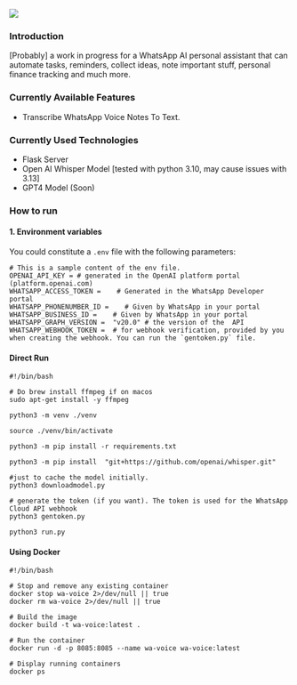 
![](https://clarence.engineer/storage/2024/07/cropped-Frame-9-192x192.png)


### Introduction

[Probably] a work in progress for a WhatsApp AI personal assistant that can automate tasks, reminders, collect ideas, note important stuff, personal finance tracking and much more.

### Currently Available Features

- Transcribe WhatsApp Voice Notes To Text.

### Currently Used Technologies

- Flask Server
- Open AI Whisper Model [tested with python 3.10, may cause issues with 3.13]
- GPT4 Model (Soon)

### How to run

#### 1. Environment variables

You could constitute a `.env` file with the following parameters:

```
# This is a sample content of the env file.
OPENAI_API_KEY = # generated in the OpenAI platform portal (platform.openai.com)
WHATSAPP_ACCESS_TOKEN =    # Generated in the WhatsApp Developer portal
WHATSAPP_PHONENUMBER_ID =    # Given by WhatsApp in your portal
WHATSAPP_BUSINESS_ID =    # Given by WhatsApp in your portal
WHATSAPP_GRAPH_VERSION =  "v20.0" # the version of the  API 
WHATSAPP_WEBHOOK_TOKEN =  # for webhook verification, provided by you when creating the webhook. You can run the `gentoken.py` file.
```

#### Direct Run 

```
#!/bin/bash

# Do brew install ffmpeg if on macos
sudo apt-get install -y ffmpeg 

python3 -m venv ./venv

source ./venv/bin/activate

python3 -m pip install -r requirements.txt

python3 -m pip install  "git+https://github.com/openai/whisper.git"

#just to cache the model initially.
python3 downloadmodel.py 

# generate the token (if you want). The token is used for the WhatsApp Cloud API webhook
python3 gentoken.py 

python3 run.py

```

#### Using Docker

```
#!/bin/bash

# Stop and remove any existing container
docker stop wa-voice 2>/dev/null || true
docker rm wa-voice 2>/dev/null || true

# Build the image
docker build -t wa-voice:latest .

# Run the container
docker run -d -p 8085:8085 --name wa-voice wa-voice:latest

# Display running containers
docker ps
```
